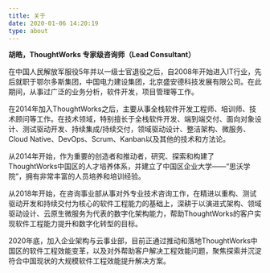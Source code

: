 ```yaml
---
title: 关于
date: 2020-01-06 14:20:19
type: about
---
```


**胡皓，ThoughtWorks 专家级咨询师（Lead Consultant）**

在中国人民解放军服役5年并以一级士官退役之后，自2008年开始进入IT行业，先后就职于鄂尔多斯集团，中国电力建设集团，北京盛安德科技发展有限公司。在此期间，从事过广泛的业务分析，软件开发，项目管理等工作。

在2014年加入ThoughtWorks之后，主要从事全栈软件开发工程师、培训师、技术顾问等工作。在技术领域，特别擅长于全栈软件开发、端到端交付、面向对象设计、测试驱动开发、持续集成/持续交付，领域驱动设计、整洁架构、微服务、Cloud Native、DevOps、Scrum、Kanban以及其他的技术和方法论。

从2014年开始，作为重要的创造者和推动者，研究、探索和构建了ThoughtWorks中国区的人才培养体系，并建立了中国区企业大学——“思沃学院”，拥有非常丰富的人员培养和培训经验。

从2018年开始，在咨询事业部从事对外专业技术咨询工作，在精进以重构、测试驱动开发和持续交付为核心的软件工程能力的基础上，深耕于以演进式架构、领域驱动设计、云原生微服务为代表的数字化架构能力，帮助ThoughtWorks的客户实现软件工程能力提升和数字化转型的目标。

2020年底，加入企业架构与云事业部，目前正通过推动和落地ThoughtWorks中国区的软件工程效能变革，以及对外帮助客户解决工程效能问题，聚焦探索并沉淀符合中国现状的大规模软件工程效能提升解决方案。
